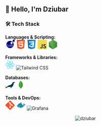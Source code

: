 <h2>👋 Hello, I'm Dziubar</h2>

<h3>🛠️ Tech Stack</h3>

<p>
  <strong>Languages & Scripting:</strong><br>
  <img src="https://raw.githubusercontent.com/devicons/devicon/master/icons/lua/lua-original.svg" width="30" alt="Lua" title="Lua">
  <img src="https://raw.githubusercontent.com/devicons/devicon/master/icons/html5/html5-original.svg" width="30" alt="HTML" title="HTML5">
  <img src="https://raw.githubusercontent.com/devicons/devicon/master/icons/css3/css3-original.svg" width="30" alt="CSS" title="CSS3">
  <img src="https://raw.githubusercontent.com/devicons/devicon/master/icons/javascript/javascript-original.svg" width="30" alt="JavaScript" title="JavaScript">
  <img src="https://raw.githubusercontent.com/devicons/devicon/master/icons/nodejs/nodejs-original.svg" width="30" alt="Node.js" title="Node.js">
</p>

<p>
  <strong>Frameworks & Libraries:</strong><br>
  <img src="https://raw.githubusercontent.com/devicons/devicon/master/icons/react/react-original.svg" width="30" alt="React" title="React">
  <img src="https://www.vectorlogo.zone/logos/tailwindcss/tailwindcss-icon.svg" width="30" alt="Tailwind CSS" title="Tailwind CSS">
</p>

<p>
  <strong>Databases:</strong><br>
  <img src="https://raw.githubusercontent.com/devicons/devicon/master/icons/mariadb/mariadb-original.svg" width="30" alt="MariaDB" title="MariaDB">
  <img src="https://raw.githubusercontent.com/devicons/devicon/master/icons/mongodb/mongodb-original.svg" width="30" alt="MongoDB" title="MongoDB">
</p>

<p>
  <strong>Tools & DevOps:</strong><br>
  <img src="https://raw.githubusercontent.com/devicons/devicon/master/icons/git/git-original.svg" width="30" alt="Git" title="Git">
  <img src="https://raw.githubusercontent.com/devicons/devicon/master/icons/docker/docker-original.svg" width="30" alt="Docker" title="Docker">
  <img src="https://www.vectorlogo.zone/logos/grafana/grafana-icon.svg" width="30" alt="Grafana" title="Grafana">
</p>

<p align="center">&nbsp;<img align="center" src="https://github-readme-stats.vercel.app/api/wakatime?username=dziubar&layout=compact&show_icons=true&locale=en" alt="dziubar" /></p>
